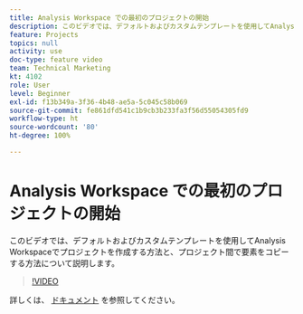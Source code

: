 ```yaml
---
title: Analysis Workspace での最初のプロジェクトの開始
description: このビデオでは、デフォルトおよびカスタムテンプレートを使用してAnalysis Workspaceでプロジェクトを作成する方法と、プロジェクト間で要素をコピーする方法について説明します。
feature: Projects
topics: null
activity: use
doc-type: feature video
team: Technical Marketing
kt: 4102
role: User
level: Beginner
exl-id: f13b349a-3f36-4b48-ae5a-5c045c58b069
source-git-commit: fe861dfd541c1b9cb3b233fa3f56d55054305fd9
workflow-type: ht
source-wordcount: '80'
ht-degree: 100%

---
```


# Analysis Workspace での最初のプロジェクトの開始

このビデオでは、デフォルトおよびカスタムテンプレートを使用してAnalysis Workspaceでプロジェクトを作成する方法と、プロジェクト間で要素をコピーする方法について説明します。

>[!VIDEO](https://video.tv.adobe.com/v/30368/?quality=12)

詳しくは、 [ドキュメント](https://experienceleague.adobe.com/docs/analytics/analyze/analysis-workspace/build-workspace-project/freeform-overview.html?lang=ja) を参照してください。
